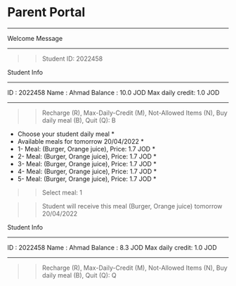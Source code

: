# Parent Portal


*********
Welcome Message


*********

>> Student ID: 2022458

Student Info
_________________
ID              : 2022458
Name            : Ahmad 
Balance         : 10.0 JOD
Max daily credit: 1.0 JOD
_________________

>> Recharge (R), Max-Daily-Credit (M), Not-Allowed Items (N), Buy daily meal (B), Quit (Q): B

*  Choose your student daily meal                       *
*  Available meals for tomorrow 20/04/2022              *
*  1- Meal: (Burger, Orange juice), Price: 1.7 JOD      *
*  2- Meal: (Burger, Orange juice), Price: 1.7 JOD      *
*  3- Meal: (Burger, Orange juice), Price: 1.7 JOD      *
*  4- Meal: (Burger, Orange juice), Price: 1.7 JOD      *
*  5- Meal: (Burger, Orange juice), Price: 1.7 JOD      *


>> Select meal: 1

>> Student will receive this meal (Burger, Orange juice) tomorrow 20/04/2022

Student Info
_________________
ID              : 2022458
Name            : Ahmad 
Balance         : 8.3 JOD
Max daily credit: 1.0 JOD
_________________

>> Recharge (R), Max-Daily-Credit (M), Not-Allowed Items (N), Buy daily meal (B), Quit (Q): Q